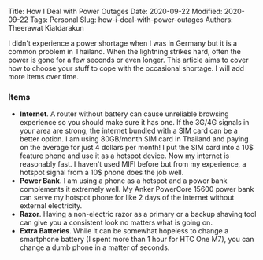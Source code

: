 Title: How I Deal with Power Outages
Date: 2020-09-22
Modified: 2020-09-22
Tags: Personal
Slug: how-i-deal-with-power-outages
Authors: Theerawat Kiatdarakun

I didn't experience a power shortage when I was in Germany but it is a common problem in Thailand. When the lightning strikes hard, often the power is gone for a few seconds or even longer. This article aims to cover how to choose your stuff to cope with the occasional shortage. I will add more items over time.

### Items
- **Internet**. A router without battery can cause unreliable browsing experience so you should make sure it has one. If the 3G/4G signals in your area are strong, the internet bundled with a SIM card can be a better option. I am using 80GB/month SIM card in Thailand and paying on the average for just 4 dollars per month! I put the SIM card into a 10$ feature phone and use it as a hotspot device. Now my internet is reasonably fast. I haven't used MIFI before but from my experience, a hotspot signal from a 10$ phone does the job well.
- **Power Bank**. I am using a phone as a hotspot and a power bank complements it extremely well. My Anker PowerCore 15600 power bank can serve my hotspot phone for like 2 days of the internet without external electricity.
- **Razor**. Having a non-electric razor as a primary or a backup shaving tool can give you a consistent look no matters what is going on.
- **Extra Batteries**. While it can be somewhat hopeless to change a smartphone battery (I spent more than 1 hour for HTC One M7), you can change a dumb phone in a matter of seconds.
